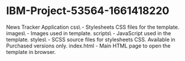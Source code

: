 # IBM-Project-53564-1661418220
News Tracker Application
css\              - Stylesheets CSS files for the template.
images\           - Images used in template.
scripts\          - JavaScript used in the template.
styles\           - SCSS source files for stylesheets CSS. Available in Purchased versions only.
index.html        - Main HTML page to open the template in browser.
